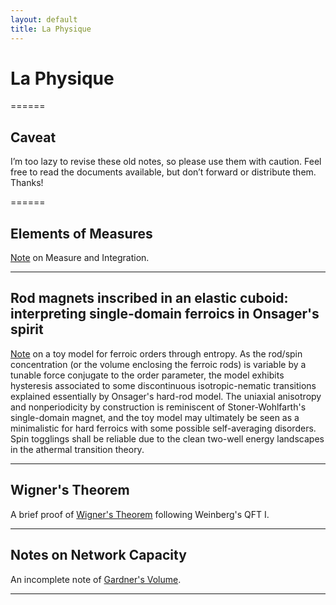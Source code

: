 ```yaml
---
layout: default
title: La Physique
---
```

# La Physique

======

## Caveat
I’m too lazy to revise these old notes, so please use them with caution. Feel free to read the documents available, but don’t forward or distribute them. Thanks!

======

## Elements of Measures
[Note](../assets/notes/Measures.pdf) on Measure and Integration.

___

## Rod magnets inscribed in an elastic cuboid: interpreting single-domain ferroics in Onsager's spirit

[Note](https://arxiv.org/abs/2206.01811) on a toy model for ferroic orders through entropy. As the rod/spin concentration (or the volume enclosing the ferroic rods) is variable by a tunable force conjugate to the order parameter, the model exhibits hysteresis associated to some discontinuous isotropic-nematic transitions explained essentially by Onsager's hard-rod model. The uniaxial anisotropy and nonperiodicity by construction is reminiscent of Stoner-Wohlfarth's single-domain magnet, and the toy model may ultimately be seen as a minimalistic for hard ferroics with some possible self-averaging disorders. Spin togglings shall be reliable due to the clean two-well energy landscapes in the athermal transition theory.

___

## Wigner's Theorem
A brief proof of [Wigner's Theorem](../assets/notes/Wigner's_Theorem.pdf) following Weinberg's QFT I.

___

## Notes on Network Capacity
An incomplete note of [Gardner's Volume](../assets/notes/Notes_on_Gardner's_Volume.pdf).

___


